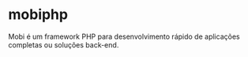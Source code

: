 # mobiphp
 Mobi é um framework PHP para desenvolvimento rápido de aplicações completas ou soluções back-end.

